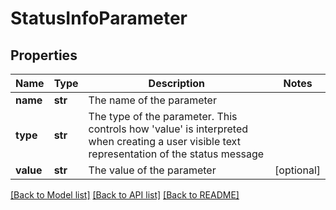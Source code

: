 # StatusInfoParameter

## Properties
Name | Type | Description | Notes
------------ | ------------- | ------------- | -------------
**name** | **str** | The name of the parameter | 
**type** | **str** | The type of the parameter. This controls how &#39;value&#39; is interpreted when creating a user visible text representation of the status message | 
**value** | **str** | The value of the parameter | [optional] 

[[Back to Model list]](../README.md#documentation-for-models) [[Back to API list]](../README.md#documentation-for-api-endpoints) [[Back to README]](../README.md)


